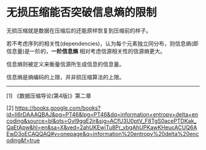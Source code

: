 # 无损压缩能否突破信息熵的限制


无损压缩就是数据在压缩后的还能原样恢复到压缩前的样子。

若不考虑序列的相关性(dependencies)，认为每个元素独立同分布，则信息熵(即信息量)是一阶的，**一阶信息熵** 相对考虑信源相关性的信源熵更大。


信息熵则被定义来衡量信源所生成信息的信息量。

信息熵是熵编码的上限，并非损压缩算法的上限。

---



[1] 《数据压缩导论(第4版)》第二章

[2] https://books.google.com/books?id=Ii6rDAAAQBAJ&pg=PT46&lpg=PT46&dq=information+entropy+delta+encoding&source=bl&ots=GvI9ggE2jr&sig=ACfU3U0ptV_F8TgS0acePTDKak_QaEtApw&hl=en&sa=X&ved=2ahUKEwjTu8Pr_vbgAhUPKawKHeucACUQ6AEwD3oECAQQAQ#v=onepage&q=information%20entropy%20delta%20encoding&f=true